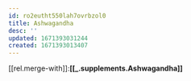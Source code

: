 ```yaml
---
id: ro2eutht550lah7ovrbzol0
title: Ashwagandha
desc: ''
updated: 1671393031244
created: 1671393013407
---
```


[[rel.merge-with]]:**[[_.supplements.Ashwagandha]]**